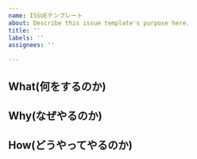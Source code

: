 ```yaml
---
name: ISSUEテンプレート
about: Describe this issue template's purpose here.
title: ''
labels: ''
assignees: ''

---
```


## What(何をするのか)





## Why(なぜやるのか)





## How(どうやってやるのか)
